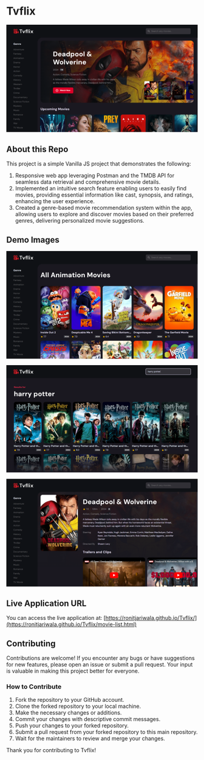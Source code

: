 # Tvflix

![Tvflix-home](https://github.com/RonitJariwala/Tvflix/blob/f33283e798fb37e483542a43665444313b9af595/assets/images/Screenshot%20(236).png)


## About this Repo

This project is a simple Vanilla JS project that demonstrates the following:

1. Responsive web app leveraging Postman and the TMDB API for seamless data retrieval and comprehensive movie details.
2. Implemented an intuitive search feature enabling users to easily find movies, providing essential information like cast, synopsis, and ratings, enhancing the user experience.
3. Created a genre-based movie recommendation system within the app, allowing users to explore and discover movies based on their preferred genres, delivering personalized movie suggestions.

## Demo Images

![Tvflix-genre](https://github.com/RonitJariwala/Tvflix/blob/f33283e798fb37e483542a43665444313b9af595/assets/images/Screenshot%20(237).png)

![image](https://github.com/RonitJariwala/Tvflix/blob/f33283e798fb37e483542a43665444313b9af595/assets/images/Screenshot%20(235).png)

![image](https://github.com/RonitJariwala/Tvflix/blob/f33283e798fb37e483542a43665444313b9af595/assets/images/Screenshot%20(234).png)

## Live Application URL

You can access the live application at: [https://ronitjariwala.github.io/Tvflix/](https://ronitjariwala.github.io/Tvflix/movie-list.html)

## Contributing

Contributions are welcome! If you encounter any bugs or have suggestions for new features, please open an issue or submit a pull request. Your input is valuable in making this project better for everyone.

### How to Contribute

1. Fork the repository to your GitHub account.
2. Clone the forked repository to your local machine.
3. Make the necessary changes or additions.
4. Commit your changes with descriptive commit messages.
5. Push your changes to your forked repository.
6. Submit a pull request from your forked repository to this main repository.
7. Wait for the maintainers to review and merge your changes.

Thank you for contributing to Tvflix!
